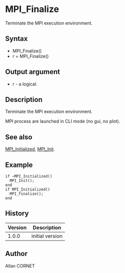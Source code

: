 

# MPI_Finalize

Terminate the MPI execution environment.

## Syntax

- MPI_Finalize()
- r = MPI_Finalize()

## Output argument

 - r - a logical.

## Description


  <p>Terminate the MPI execution environment.</p>
  <p>MPI process are launched in CLI mode (no gui, no plot).</p>


## See also

[MPI_Initialized](MPI_Initialized.md), [MPI_Init](MPI_Init.md).
## Example

```Nelson
if ~MPI_Initialized()
  MPI_Init();
end
if MPI_Initialized()
  MPI_Finalize();
end
```

## History

|Version|Description|
|------|------|
|1.0.0|initial version|


## Author

Allan CORNET



